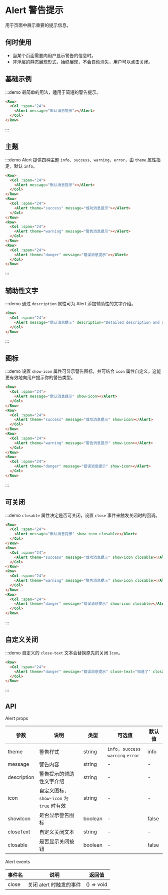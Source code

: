 # Alert 警告提示

用于页面中展示重要的提示信息。

## 何时使用

- 当某个页面需要向用户显示警告的信息时。
- 非浮层的静态展现形式，始终展现，不会自动消失，用户可以点击关闭。

## 基础示例

:::demo 最简单的用法，适用于简短的警告提示。

```html
<Row>
  <Col :span="24">
    <Alert message="默认消息提示"></Alert>
  </Col>
</Row>
```
:::

## 主题

:::demo Alert 提供四种主题 `info`、`success`、`warning`、`error`，由 `theme` 属性指定，默认 `info`。

```html
<Row>
  <Col :span="24">
    <Alert message="默认消息提示"></Alert>
  </Col>
</Row>
<Row>
  <Col :span="24">
    <Alert theme="success" message="成功消息提示"></Alert>
  </Col>
</Row>
<Row>
  <Col :span="24">
    <Alert theme="warning" message="警告消息提示"></Alert>
  </Col>
</Row>
<Row>
  <Col :span="24">
    <Alert theme="danger" message="错误消息提示"></Alert>
  </Col>
</Row>
```
:::

## 辅助性文字

:::demo 通过 `description` 属性可为 Alert 添加辅助性的文字介绍。

```html
<Row>
  <Col :span="24">
    <Alert message="默认消息提示" description="Detailed description and advices about successful copywriting.Detailed description and advices about successful copywriting.Detailed description and advices about successful copywriting."></Alert>
  </Col>
</Row>
```
:::

## 图标

:::demo 设置 `show-icon` 属性可显示警告图标，并可结合 `icon` 属性自定义，这能更有效地向用户提示你的警告类型。

```html
<Row>
  <Col :span="24">
    <Alert message="默认消息提示" show-icon></Alert>
  </Col>
</Row>
<Row>
  <Col :span="24">
    <Alert theme="success" message="成功消息提示" show-icon></Alert>
  </Col>
</Row>
<Row>
  <Col :span="24">
    <Alert theme="warning" message="警告消息提示" show-icon></Alert>
  </Col>
</Row>
<Row>
  <Col :span="24">
    <Alert theme="danger" message="错误消息提示" show-icon></Alert>
  </Col>
</Row>
```
:::

## 可关闭

:::demo `closable` 属性决定是否可关闭，设置 `close` 事件来触发关闭时的回调。

```html
<Row>
  <Col :span="24">
    <Alert message="默认消息提示" show-icon closable></Alert>
  </Col>
</Row>
<Row>
  <Col :span="24">
    <Alert theme="success" message="成功消息提示" show-icon closable></Alert>
  </Col>
</Row>
<Row>
  <Col :span="24">
    <Alert theme="warning" message="警告消息提示" show-icon closable></Alert>
  </Col>
</Row>
<Row>
  <Col :span="24">
    <Alert theme="danger" message="错误消息提示" show-icon closable></Alert>
  </Col>
</Row>
```
:::

## 自定义关闭

:::demo 自定义的 `close-text` 文本会替换原先的关闭 `Icon`。

```html
<Row>
  <Col :span="24">
    <Alert theme="danger" message="错误消息提示" close-text="知道了" closable></Alert>
  </Col>
</Row>
```
:::

## API

Alert props

| 参数 | 说明 | 类型 | 可选值 | 默认值 |
|---- |---- |---- |---- |---- |
| theme | 警告样式 | string | `info`，`success` `warning` `error` | info |
| message | 警告内容 | string | - | - |
| description | 警告提示的辅助性文字介绍 | string | - | - |
| icon | 自定义图标，`show-icon` 为 `true` 时有效 | string | - | - |
| showIcon | 是否显示警告图标 | boolean | - | false |
| closeText | 自定义关闭文本 | string | - | - |
| closable | 是否显示关闭按钮 | boolean | - | false |

Alert events

| 事件名 | 说明 | 返回值 |
|---- |---- |---- |
| close | 关闭 alert 时触发的事件 | () => void |


<script>
  import Row from '@/components/row';
  import Col from '@/components/col';
  import Alert from '@/components/alert';

  export default {
    components: {
      Row,
      Col,
      Alert,
    },
    methods: {
    },
  };
</script>